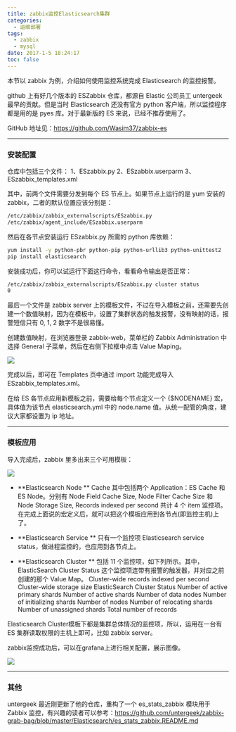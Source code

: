 ```yaml
---
title: zabbix监控Elasticsearch集群
categories:
  - 运维部署
tags:
  - zabbix
  - mysql
date: 2017-1-5 18:24:17
toc: false
---
```


本节以 zabbix 为例，介绍如何使用监控系统完成 Elasticsearch 的监控报警。

github 上有好几个版本的 ESZabbix 仓库，都源自 Elastic 公司员工 untergeek 最早的贡献。但是当时 Elasticsearch 还没有官方 python 客户端，所以监控程序都是用的是 pyes 库。对于最新版的 ES 来说，已经不推荐使用了。

GitHub 地址见：https://github.com/Wasim37/zabbix-es

---

### 安装配置
仓库中包括三个文件：
1、ESzabbix.py
2、ESzabbix.userparm
3、ESzabbix_templates.xml

其中，前两个文件需要分发到每个 ES 节点上。如果节点上运行的是 yum 安装的 zabbix，二者的默认位置应该分别是：
```bash
/etc/zabbix/zabbix_externalscripts/ESzabbix.py
/etc/zabbix/agent_include/ESzabbix.userparm
```

<!-- more -->

然后在各节点安装运行 ESzabbix.py 所需的 python 库依赖：

```bash
yum install -y python-pbr python-pip python-urllib3 python-unittest2
pip install elasticsearch
```

安装成功后，你可以试运行下面这行命令，看看命令输出是否正常：
```bash
/etc/zabbix/zabbix_externalscripts/ESzabbix.py cluster status
0
```

最后一个文件是 zabbix server 上的模板文件，不过在导入模板之前，还需要先创建一个数值映射，因为在模板中，设置了集群状态的触发报警，没有映射的话，报警短信只有 0, 1, 2 数字不是很易懂。

创建数值映射，在浏览器登录 zabbix-web，菜单栏的 Zabbix Administration 中选择 General 子菜单，然后在右侧下拉框中点击 Value Maping。

![](http://7xvfir.com1.z0.glb.clouddn.com/zabbix%E7%9B%91%E6%8E%A7Elasticsearch%E9%9B%86%E7%BE%A4/1.jpg)

完成以后，即可在 Templates 页中通过 import 功能完成导入 ESzabbix_templates.xml。

在给 ES 各节点应用新模板之前，需要给每个节点定义一个 {$NODENAME} 宏，具体值为该节点 elasticsearch.yml 中的 node.name 值。从统一配管的角度，建议大家都设置为 ip 地址。

---

### 模板应用

导入完成后，zabbix 里多出来三个可用模板：

![](http://7xvfir.com1.z0.glb.clouddn.com/zabbix%E7%9B%91%E6%8E%A7Elasticsearch%E9%9B%86%E7%BE%A4/2.jpg)

- **Elasticsearch Node **
Cache 其中包括两个 Application：ES Cache 和 ES Node。分别有 Node Field Cache Size, Node Filter Cache Size 和 Node Storage Size, Records indexed per second 共计 4 个 item 监控项。在完成上面说的宏定义后，就可以把这个模板应用到各节点(即监控主机)上了。

- **Elasticsearch Service **
只有一个监控项 Elasticsearch service status，做进程监控的，也应用到各节点上。

- **Elasticsearch Cluster **
包括 11 个监控项，如下列所示。其中，ElasticSearch Cluster Status 这个监控项连带有报警的触发器，并对应之前创建的那个 Value Map。
Cluster-wide records indexed per second
Cluster-wide storage size
ElasticSearch Cluster Status
Number of active primary shards
Number of active shards
Number of data nodes
Number of initializing shards
Number of nodes
Number of relocating shards
Number of unassigned shards
Total number of records

Elasticsearch Cluster模板下都是集群总体情况的监控项，所以，运用在一台有 ES 集群读取权限的主机上即可，比如 zabbix server。

zabbix监控成功后，可以在grafana上进行相关配置，展示图像。

![](http://7xvfir.com1.z0.glb.clouddn.com/zabbix%E7%9B%91%E6%8E%A7Elasticsearch%E9%9B%86%E7%BE%A4/3.jpg)

---

### 其他

untergeek 最近刚更新了他的仓库，重构了一个 es_stats_zabbix 模块用于 Zabbix 监控，有兴趣的读者可以参考：https://github.com/untergeek/zabbix-grab-bag/blob/master/Elasticsearch/es_stats_zabbix.README.md